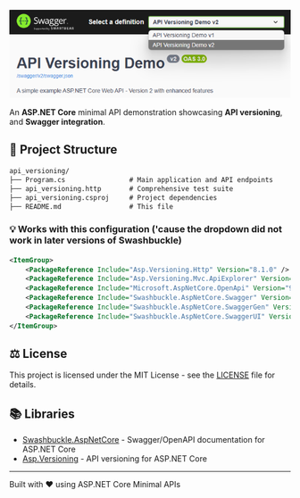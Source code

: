![API Versioning Demo](screenshot.png)

An **ASP.NET Core** minimal API demonstration showcasing **API versioning**, and **Swagger integration**.

## 📁 Project Structure

```
api_versioning/
├── Program.cs                # Main application and API endpoints
├── api_versioning.http       # Comprehensive test suite
├── api_versioning.csproj     # Project dependencies
├── README.md                 # This file
```

### 💡 Works with this configuration ('cause the dropdown did not work in later versions of Swashbuckle)
```xml
<ItemGroup>
    <PackageReference Include="Asp.Versioning.Http" Version="8.1.0" />
    <PackageReference Include="Asp.Versioning.Mvc.ApiExplorer" Version="8.1.0" />
    <PackageReference Include="Microsoft.AspNetCore.OpenApi" Version="9.0.5" />
    <PackageReference Include="Swashbuckle.AspNetCore.Swagger" Version="6.5.0" />
    <PackageReference Include="Swashbuckle.AspNetCore.SwaggerGen" Version="6.5.0" />
    <PackageReference Include="Swashbuckle.AspNetCore.SwaggerUI" Version="6.5.0" />
</ItemGroup>
```


## ⚖️ License

This project is licensed under the MIT License - see the [LICENSE](LICENSE) file for details.

## 📚 Libraries

- [Swashbuckle.AspNetCore](https://github.com/domaindrivendev/Swashbuckle.AspNetCore) - Swagger/OpenAPI documentation for ASP.NET Core
- [Asp.Versioning](https://github.com/dotnet/aspnet-api-versioning) - API versioning for ASP.NET Core


---

Built with ❤️ using ASP.NET Core Minimal APIs